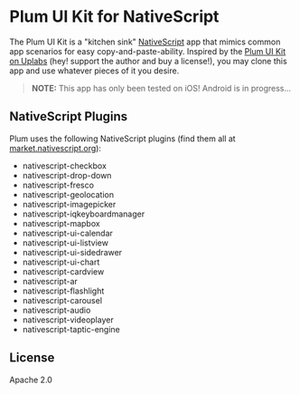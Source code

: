 # Plum UI Kit for NativeScript

The Plum UI Kit is a "kitchen sink" [NativeScript](https://www.nativescript.org/) app that mimics common app scenarios for easy copy-and-paste-ability. Inspired by the [Plum UI Kit on Uplabs](https://www.uplabs.com/posts/plum-ios-ui-kit-kit) (hey! support the author and buy a license!), you may clone this app and use whatever pieces of it you desire.

> **NOTE:** This app has only been tested on iOS! Android is in progress...

## NativeScript Plugins

Plum uses the following NativeScript plugins (find them all at [market.nativescript.org](https://market.nativescript.org)):

- nativescript-checkbox
- nativescript-drop-down
- nativescript-fresco
- nativescript-geolocation
- nativescript-imagepicker
- nativescript-iqkeyboardmanager
- nativescript-mapbox
- nativescript-ui-calendar
- nativescript-ui-listview
- nativescript-ui-sidedrawer
- nativescript-ui-chart
- nativescript-cardview
- nativescript-ar
- nativescript-flashlight
- nativescript-carousel
- nativescript-audio
- nativescript-videoplayer
- nativescript-taptic-engine

## License

Apache 2.0
